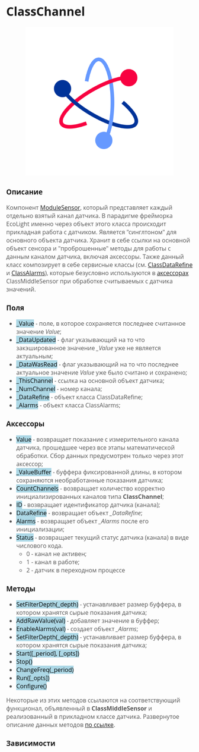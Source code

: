 <div style = "font-family: 'Open Sans', sans-serif; font-size: 16px">

# ClassChannel
<div style = "color: #555">
    <p align="center">
    <img src="./res/logo.png" width="400" title="hover text">
    </p>
</div>

### Описание
<div style = "color: #555">

Компонент [ModuleSensor](./README_MIDDLE.md), который представляет каждый отдельно взятый канал датчика. В парадигме фрейморка EcoLight именно через объект этого класса происходит прикладная работа с датчиком. Является "синглтоном" для основного объекта датчика. Хранит в себе ссылки на основной объект сенсора и "проброшенные" методы для работы с данным каналом датчика, включая аксессоры. 
Также данный класс композирует в себе сервисные классы (см. [ClassDataRefine](./README_DATA_REFINE.md) и [ClassAlarms](./README_ALARMS.md)), которые безусловно используются в [аксессорах](./README_MIDDLE.md#аксессоры) ClassMiddleSensor при обработке считываемых с датчика значений.
</div>

### Поля
<div style = "color: #555">

- <mark style="background-color: lightblue">_Value</mark> - поле, в которое сохраняется последнее считанное значение *Value*;
- <mark style="background-color: lightblue">_DataUpdated</mark> - флаг указывающий на то что закэшированное значение *_Value* уже не является актуальным;
- <mark style="background-color: lightblue">_DataWasRead</mark> - флаг указывающий на то что последнее актуальное значение *Value* уже было считано и сохранено;
- <mark style="background-color: lightblue">_ThisChannel</mark> - ссылка на основной объект датчика;
- <mark style="background-color: lightblue">_NumChannel</mark> - номер канала;
- <mark style="background-color: lightblue">_DataRefine</mark> - объект класса ClassDataRefine;
- <mark style="background-color: lightblue">_Alarms</mark> - объект класса ClassAlarms;
</div>

### Аксессоры
<div style = "color: #555">

- <mark style="background-color: lightblue">Value</mark> - возвращает показание с измерительного канала датчика, прошедшее через все этапы математической обработки. Сбор данных предусмотрен только через этот аксессор; 
- <mark style="background-color: lightblue">_ValueBuffer</mark> - буффера фиксированной длины, в котором сохраняются необработанные показания датчика;
- <mark style="background-color: lightblue">CountChannels</mark> - возвращает количество корректно инициализированных каналов типа **ClassChannel**;
- <mark style="background-color: lightblue">ID</mark> - возвращает идентификатор датчика (канала);
- <mark style="background-color: lightblue">DataRefine</mark> - возвращает объект *_DataRefine*;
- <mark style="background-color: lightblue">Alarms</mark> - возвращает объект *_Alarms* после его инициализации;
- <mark style="background-color: lightblue">Status</mark> - возвращает текущий статус датчика (канала) в виде числового кода. 
    - 0 - канал не активен;
    - 1 - канал в работе;
    - 2 - датчик в переходном процессе

</div>

### Методы
<div style = "color: #555">

- <mark style="background-color: lightblue">SetFilterDepth(_depth)</mark> - устанавливает размер буффера, в котором хранятся сырые показания датчика;
- <mark style="background-color: lightblue">AddRawValue(val)</mark> - добавляет значение в буффер;
- <mark style="background-color: lightblue">EnableAlarms(val)</mark> - создает объект *_Alarms*;
- <mark style="background-color: lightblue">SetFilterDepth(_depth)</mark> - устанавливает размер буффера, в котором хранятся сырые показания датчика;
- <mark style="background-color: lightblue">Start([_period], [_opts])</mark>
- <mark style="background-color: lightblue">Stop()</mark> 
- <mark style="background-color: lightblue">ChangeFreq(_period)</mark>
- <mark style="background-color: lightblue">Run([_opts])</mark>
- <mark style="background-color: lightblue">Configure()</mark>

Некоторые из этих методов ссылаются на соответствующий функционал, объявленный в **ClassMiddleSensor** и реализованный в прикладном классе датчика. Развернутое описание данных методов [по ссылке](./README_MIDDLE.md#методы).
</div>

### Зависимости
<div style = "color: #555">

</div>

</div>